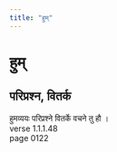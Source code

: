 ```yaml
---
title: "हुम्"
---
```


# हुम्
## परिप्रश्न, वितर्क
हुमव्ययः परिप्रश्ने वितर्के वचने तु हौ ।<BR>verse 1.1.1.48<BR>page 0122

